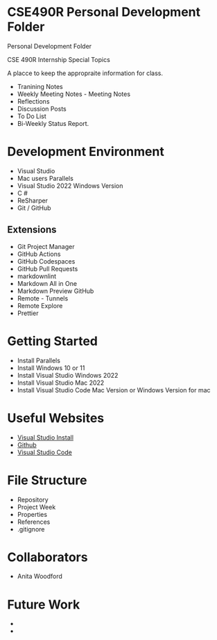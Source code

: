 # CSE490R Personal Development Folder 
Personal Development Folder


CSE 490R  Internship Special Topics

A placce to keep the appropraite information for class. 
- Tranining Notes
- Weekly Meeting Notes - Meeting Notes
- Reflections
- Discussion Posts
- To Do List 
- Bi-Weekly Status Report. 

# Development Environment

<!--{Describe the tools that you used to develop the software}-->
* Visual Studio 
* Mac users Parallels
* Visual Studio 2022 Windows Version
* C #
* ReSharper
* Git / GitHub


## Extensions
* Git Project Manager 
* GitHub Actions
* GitHub Codespaces
* GitHub Pull Requests
* markdownlint
* Markdown All in One
* Markdown Preview GitHub
* Remote - Tunnels
* Remote Explore
* Prettier 

# Getting Started
* Install Parallels
* Install Windows 10 or 11
* Install Visual Studio Windows 2022
* Install Visual Studio Mac 2022 
* Install Visual Studio Code Mac Version or Windows Version for mac

<!--{Describe the programming language that you used and any libraries.}-->

# Useful Websites

<!--{Make a list of websites that you found helpful in this project}-->
* [Visual Studio Install](https://learn.microsoft.com/en-us/visualstudio/install/install-visual-studio?view=vs-2022)
*  [Github](https://github.com/)
* [Visual Studio Code](https://code.visualstudio.com/docs/languages/java)

# File Structure

* Repository
* Project Week 
* Properties
* References
* .gitignore


# Collaborators
* Anita Woodford 


# Future Work

<!--{{Make a list of things that you need to fix, improve, and add in the future.}-->
* 
* 

